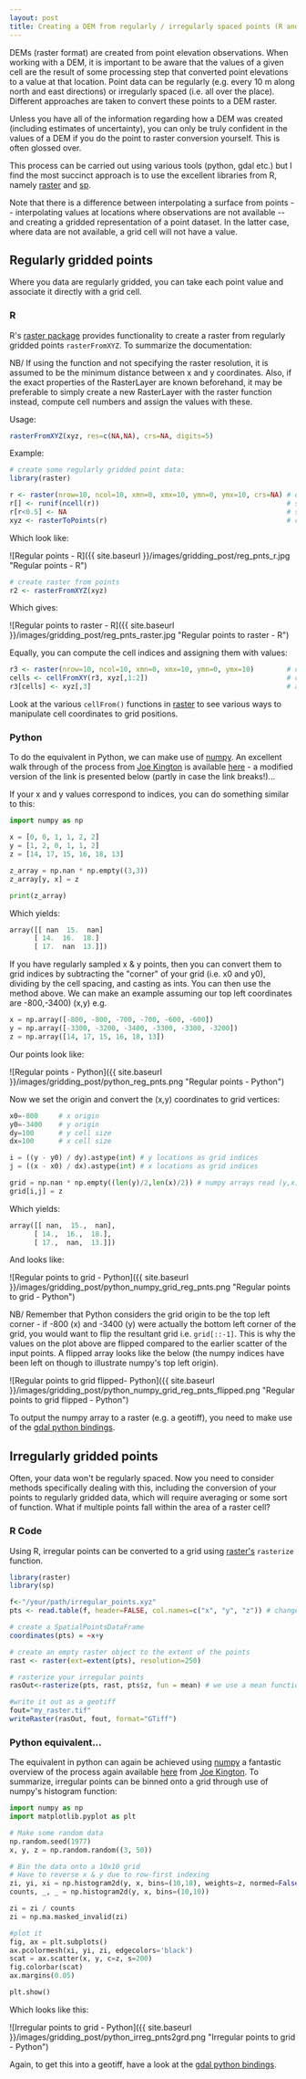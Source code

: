 ```yaml
---
layout: post
title: Creating a DEM from regularly / irregularly spaced points (R and Python)
---
```


DEMs (raster format) are created from point elevation observations. When working with a DEM, it is important to be aware that the values of a given cell are the result of some processing step that converted point elevations to a value at that location. Point data can be regularly (e.g. every 10 m along north and east directions) or irregularly spaced (i.e. all over the place). Different approaches are taken to convert these points to a DEM raster. 

Unless you have all of the information regarding how a DEM was created (including estimates of uncertainty), you can only be truly confident in the values of a DEM if you do the point to raster conversion yourself. This is often glossed over. 

This process can be carried out using various tools (python, gdal etc.) but I find the most succinct approach is to use the excellent libraries from R, namely [raster](https://cran.r-project.org/web/packages/raster/raster.pdf) and [sp](ftp://cran.r-project.org/pub/R/web/packages/sp/sp.pdf). 

Note that there is a difference between interpolating a surface from points -- interpolating values at locations where observations are not available -- and creating a gridded representation of a point dataset. In the latter case, where data are not available, a grid cell will not have a value. 

## Regularly gridded points

Where you data are regularly gridded, you can take each point value and associate it directly with a grid cell.

### R

R's [raster package](https://cran.r-project.org/web/packages/raster/raster.pdf) provides functionality to create a raster from regularly gridded points `rasterFromXYZ`. To summarize the documentation:

NB/ If using the function and not specifying the raster resolution, it is assumed to be the minimum distance between x and y coordinates. Also, if the exact properties of the RasterLayer are known beforehand, it may be preferable to simply create a new RasterLayer with the raster function instead, compute cell numbers and assign the values with these.

Usage:

```R
rasterFromXYZ(xyz, res=c(NA,NA), crs=NA, digits=5)
```

Example:

```R	
# create some regularly gridded point data:
library(raster)

r <- raster(nrow=10, ncol=10, xmn=0, xmx=10, ymn=0, ymx=10, crs=NA) # empty raster
r[] <- runif(ncell(r)) 												# set values of raster between 0 and 1 
r[r<0.5] <- NA 														# set some to NA
xyz <- rasterToPoints(r) 											# create regularly gridded points
```

Which look like:

![Regular points - R]({{ site.baseurl }}/images/gridding_post/reg_pnts_r.jpg "Regular points - R")

```R
# create raster from points
r2 <- rasterFromXYZ(xyz) 
```

Which gives:

![Regular points to raster - R]({{ site.baseurl }}/images/gridding_post/reg_pnts_raster.jpg "Regular points to raster - R")

Equally, you can compute the cell indices and assigning them with values:

```R
r3 <- raster(nrow=10, ncol=10, xmn=0, xmx=10, ymn=0, ymx=10) 		# create empty raster
cells <- cellFromXY(r3, xyz[,1:2]) 									# compute cell numbers
r3[cells] <- xyz[,3] 												# assign values to cells
```

Look at the various `cellFrom()` functions in [raster](https://cran.r-project.org/web/packages/raster/raster.pdf) to see various ways to manipulate cell coordinates to grid positions.

### Python

To do the equivalent in Python, we can make use of [numpy](http://www.numpy.org/). An excellent walk through of the process from [Joe Kington](http://stackoverflow.com/users/325565/joe-kington) is available [here](http://stackoverflow.com/questions/30764955/python-numpy-create-2d-array-of-values-based-on-coordinates) - a modified version of the link is presented below (partly in case the link breaks!)...

If your x and y values correspond to indices, you can do something similar to this:

```python
import numpy as np

x = [0, 0, 1, 1, 2, 2]
y = [1, 2, 0, 1, 1, 2]
z = [14, 17, 15, 16, 18, 13]

z_array = np.nan * np.empty((3,3))
z_array[y, x] = z

print(z_array)
```

Which yields:

```python
array([[ nan  15.  nan]
	  [ 14.  16.  18.]
	  [ 17.  nan  13.]])
```

If you have regularly sampled x & y points, then you can convert them to grid indices by subtracting the "corner" of your grid (i.e. x0 and y0), dividing by the cell spacing, and casting as ints. You can then use the method above. We can make an example assuming our top left coordinates are -800,-3400) (x,y) e.g. 

```python
x = np.array([-800, -800, -700, -700, -600, -600])
y = np.array([-3300, -3200, -3400, -3300, -3300, -3200])
z = np.array([14, 17, 15, 16, 18, 13])
```

Our points look like:

![Regular points - Python]({{ site.baseurl }}/images/gridding_post/python_reg_pnts.png "Regular points - Python")

Now we set the origin and convert the (x,y) coordinates to grid vertices:

```python
x0=-800 	# x origin
y0=-3400 	# y origin
dy=100 		# y cell size
dx=100 		# x cell size

i = ((y - y0) / dy).astype(int) # y locations as grid indices
j = ((x - x0) / dx).astype(int) # x locations as grid indices

grid = np.nan * np.empty((len(y)/2,len(x)/2)) # numpy arrays read (y,x) not (x,y)!
grid[i,j] = z
```

Which yields:

```python
array([[ nan,  15.,  nan],
      [ 14.,  16.,  18.],
      [ 17.,  nan,  13.]])
```

And looks like:

![Regular points to grid - Python]({{ site.baseurl }}/images/gridding_post/python_numpy_grid_reg_pnts.png "Regular points to grid - Python")

NB/ Remember that Python considers the grid origin to be the top left corner - if -800 (x) and -3400 (y) were actually the bottom left corner of the grid, you would want to flip the resultant grid i.e. `grid[::-1]`. This is why the values on the plot above are flipped compared to the earlier scatter of the input points. A flipped array looks like the below (the numpy indices have been left on though to illustrate numpy's top left origin).

![Regular points to grid flipped- Python]({{ site.baseurl }}/images/gridding_post/python_numpy_grid_reg_pnts_flipped.png "Regular points to grid flipped - Python")

To output the numpy array to a raster (e.g. a geotiff), you need to make use of the [gdal python bindings](https://pcjericks.github.io/py-gdalogr-cookbook/raster_layers.html). 

## Irregularly gridded points

Often, your data won't be regularly spaced. Now you need to consider methods specifically dealing with this, including the conversion of your points to regularly gridded data, which will require averaging or some sort of function. What if multiple points fall within the area of a raster cell?

### R Code

Using R, irregular points can be converted to a grid using [raster's](https://cran.r-project.org/web/packages/raster/raster.pdf) `rasterize` function. 

```R
library(raster)
library(sp)

f<-"/your/path/irregular_points.xyz"
pts <- read.table(f, header=FALSE, col.names=c("x", "y", "z")) # change accordingly - use read.csv for a csv!

# create a SpatialPointsDataFrame
coordinates(pts) = ~x+y 									   

# create an empty raster object to the extent of the points
rast <- raster(ext=extent(pts), resolution=250)

# rasterize your irregular points 
rasOut<-rasterize(pts, rast, pts$z, fun = mean) # we use a mean function here to regularly grid the irregular input points

#write it out as a geotiff
fout="my_raster.tif"
writeRaster(rasOut, fout, format="GTiff")
```

### Python equivalent...

The equivalent in python can again be achieved using [numpy](http://www.numpy.org/) a fantastic overview of the process again available [here](http://stackoverflow.com/questions/30764955/python-numpy-create-2d-array-of-values-based-on-coordinates) from [Joe Kington](http://stackoverflow.com/users/325565/joe-kington). To summarize, irregular points can be binned onto a grid through use of numpy's histogram function:

```python
import numpy as np
import matplotlib.pyplot as plt

# Make some random data
np.random.seed(1977)
x, y, z = np.random.random((3, 50))

# Bin the data onto a 10x10 grid
# Have to reverse x & y due to row-first indexing
zi, yi, xi = np.histogram2d(y, x, bins=(10,10), weights=z, normed=False)
counts, _, _ = np.histogram2d(y, x, bins=(10,10))

zi = zi / counts
zi = np.ma.masked_invalid(zi)

#plot it
fig, ax = plt.subplots()
ax.pcolormesh(xi, yi, zi, edgecolors='black')
scat = ax.scatter(x, y, c=z, s=200)
fig.colorbar(scat)
ax.margins(0.05)

plt.show()
```

Which looks like this:

![Irregular points to grid - Python]({{ site.baseurl }}/images/gridding_post/python_irreg_pnts2grd.png "Irregular points to grid - Python")

Again, to get this into a geotiff, have a look at the [gdal python bindings](https://pcjericks.github.io/py-gdalogr-cookbook/raster_layers.html). 